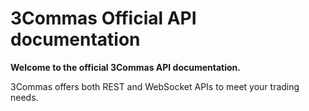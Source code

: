 # 3Commas Official API documentation <br>
<p>
<strong>Welcome to the official 3Commas API documentation.</strong>
</p>
<p>
3Commas offers both REST and WebSocket APIs to meet your trading needs.
</p>